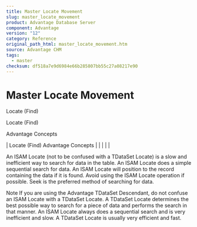 ```yaml
---
title: Master Locate Movement
slug: master_locate_movement
product: Advantage Database Server
component: Advantage
version: "12"
category: Reference
original_path_html: master_locate_movement.htm
source: Advantage CHM
tags:
  - master
checksum: df518a7e9d6984e66b285807bb55c27a08217e90
---
```


# Master Locate Movement

Locate (Find)

Locate (Find)

Advantage Concepts

| Locate (Find)  Advantage Concepts |  |  |  |  |

An ISAM Locate (not to be confused with a TDataSet Locate) is a slow and inefficient way to search for data in the table. An ISAM Locate does a simple sequential search for data. An ISAM Locate will position to the record containing the data if it is found. Avoid using the ISAM Locate operation if possible. Seek is the preferred method of searching for data.

Note If you are using the Advantage TDataSet Descendant, do not confuse an ISAM Locate with a TDataSet Locate. A TDataSet Locate determines the best possible way to search for a piece of data and performs the search in that manner. An ISAM Locate always does a sequential search and is very inefficient and slow. A TDataSet Locate is usually very efficient and fast.
